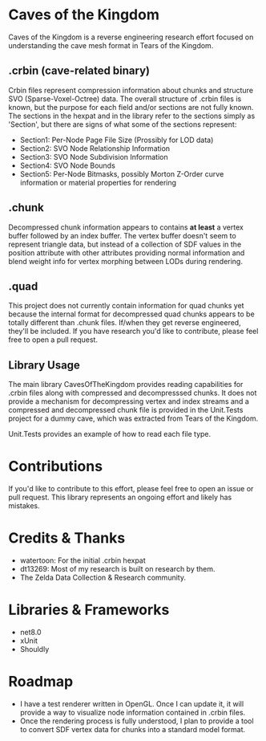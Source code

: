 # Caves of the Kingdom

Caves of the Kingdom is a reverse engineering research effort focused on understanding the cave mesh format in Tears of the Kingdom.

## .crbin (cave-related binary)

Crbin files represent compression information about chunks and structure SVO (Sparse-Voxel-Octree) data. The overall structure of .crbin files is known, but the purpose for each field and/or sections are not fully known. The sections in the hexpat and in the library refer to the sections simply as 'Section<N>', but there are signs of what some of the sections represent:

- Section1: Per-Node Page File Size (Prossibly for LOD data)
- Section2: SVO Node Relationship Information
- Section3: SVO Node Subdivision Information
- Section4: SVO Node Bounds
- Section5: Per-Node Bitmasks, possibly Morton Z-Order curve information or material properties for rendering

## .chunk

Decompressed chunk information appears to contains **at least** a vertex buffer followed by an index buffer. The vertex buffer doesn't seem to represent triangle data, but instead of a collection of SDF values in the position attribute with other attributes providing normal information and blend weight info for vertex morphing between LODs during rendering.

## .quad

This project does not currently contain information for quad chunks yet because the internal format for decompressed quad chunks appears to be totally different than .chunk files. If/when they get reverse engineered, they'll be included. If you have research you'd like to contribute, please feel free to open a pull request.

## Library Usage

The main library CavesOfTheKingdom provides reading capabilities for .crbin files along with compressed and decompresssed chunks. It does not provide a mechanism for decompressing vertex and index streams and a compressed and decompressed chunk file is provided in the Unit.Tests project for a dummy cave, which was extracted from Tears of the Kingdom.

Unit.Tests provides an example of how to read each file type.

# Contributions

If you'd like to contribute to this effort, please feel free to open an issue or pull request. This library represents an ongoing effort and likely has mistakes.

# Credits & Thanks

- watertoon: For the initial .crbin hexpat
- dt13269: Most of my research is built on research by them.
- The Zelda Data Collection & Research community.

# Libraries & Frameworks

- net8.0
- xUnit
- Shouldly

# Roadmap

- I have a test renderer written in OpenGL. Once I can update it, it will provide a way to visualize node information contained in .crbin files.
- Once the rendering process is fully understood, I plan to provide a tool to convert SDF vertex data for chunks into a standard model format.